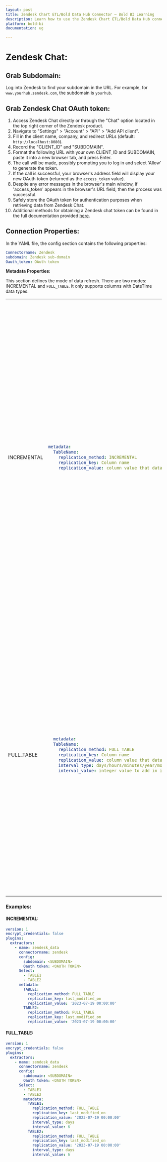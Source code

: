 ```yaml
---
layout: post
title: Zendesk Chart ETL/Bold Data Hub Connector – Bold BI Learning
description: Learn how to use the Zendesk Chart ETL/Bold Data Hub connectors in Bold BI Enterprise Edition. Discover simple steps to integrate data smoothly and make the most of your analytics.
platform: bold-bi
documentation: ug

---
```


# Zendesk Chat:

## Grab Subdomain:
Log into Zendesk to find your subdomain in the URL. For example, for ``www.yourhub.zendesk.com``, the subdomain is `yourhub`.

## Grab Zendesk Chat OAuth token:
1. Access Zendesk Chat directly or through the "Chat" option located in the top right corner of the Zendesk product.
2. Navigate to "Settings" > "Account" > "API" > "Add API client".
3. Fill in the client name, company, and redirect URLs (default: `http://localhost:8080`).
4. Record the "CLIENT_ID" and "SUBDOMAIN".
5. Format the following URL with your own CLIENT_ID and SUBDOMAIN, paste it into a new browser tab, and press Enter.
6. The call will be made, possibly prompting you to log in and select 'Allow' to generate the token.
7. If the call is successful, your browser's address field will display your new OAuth token (returned as the `access_token` value).
8. Despite any error messages in the browser's main window, if 'access_token' appears in the browser's URL field, then the process was successful.
9. Safely store the OAuth token for authentication purposes when retrieving data from Zendesk Chat.
10. Additional methods for obtaining a Zendesk chat token can be found in the full documentation provided [here](https://developer.zendesk.com/rest_api/docs/chat/introduction).

## Connection Properties:
In the YAML file, the config section contains the following properties:

```yaml
Connectorname: Zendesk
subdomain: Zendesk sub-domain
Oauth_token: OAuth token

```
**Metadata Properties:**

This section defines the mode of data refresh. There are two modes: INCREMENTAL and `FULL_TABLE`. It only supports columns with DateTime data types.

<table>
    <tr>
        <td></td>
        <td></td>
        <td></td>
    </tr>
    <tr>
        <td>INCREMENTAL</td>
        <td>

```yaml
metadata:
  TableName:
    replication_method: INCREMENTAL
    replication_key: Column name
    replication_value: column value that data starts from
```
</td>
          <td>This mode fetches data from the date column specified in the replication key starting from the date specified in the replication value. Once scheduled, the replication value is updated according to the interval_type and interval_value from the imported data. For example, if the interval_type is set to 'year' and the interval_value is set to '1', the first schedule will fetch records from January 1, 2000 to December 31, 2000. In the next schedule, it will fetch records from January 1, 2001 to December 31, 2001, and so on.</td>
    </tr>
    <tr>
        <td>FULL_TABLE</td>
        <td>

```yaml
  metadata:
  TableName:
    replication_method: FULL_TABLE
    replication_key: Column name
    replication_value: column value that data starts from
    interval_type: days/hours/minutes/year/month
    interval_value: integer value to add in interval type

```
</td>
        <td>This mode fetches data from the date column mentioned in the replication key from the start date as mentioned in the replication value. Once it is scheduled, the replication value is updated based on the interval_type and interval_value from the imported data. For ex  set interval_type as 'year' and intervalue value as '1'.In first schedule, will fetch the record from Jan 1, 2000 to Dec 31, 2000. In next schedule, will fetch the record from Jan 1, 2001 to Dec 31, 2001 and so on.</td>
    </tr>
</table>

### Examples:
#### INCREMENTAL:

```yaml
version: 1
encrypt_credentials: false
plugins:
  extractors:
    - name: zendesk_data
      connectorname: zendesk
      config:
        subdomain: <SUBDOMAIN>
        Oauth token: <OAUTH TOKEN>
      Select:
        - TABLE1
        - TABLE2
      metadata:
        TABLE1:
          replication_method: FULL_TABLE
          replication_key: last_modified_on
          replication_value: '2023-07-19 00:00:00'
        TABLE2:
          replication_method: FULL_TABLE
          replication_key: last_modified_on
          replication_value: '2023-07-19 00:00:00'
```

#### FULL_TABLE:
```yaml
version: 1
encrypt_credentials: false
plugins:
  extractors:
    - name: zendesk_data
      connectorname: zendesk
      config:
        subdomain: <SUBDOMAIN>
        Oauth token: <OAUTH TOKEN>
      Select:
        - TABLE1
        - TABLE2
        metadata:
          TABLE1:
            replication_method: FULL_TABLE
            replication_key: last_modified_on
            replication_value: '2023-07-19 00:00:00'
            interval_type: days
            interval_value: 6
          TABLE2:
            replication_method: FULL_TABLE
            replication_key: last_modified_on
            replication_value: '2023-07-19 00:00:00'
            interval_type: days
            interval_value: 6
```
